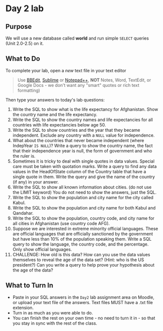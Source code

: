# Day 2 lab
## Purpose
We will use a new database called **world** and run simple ```SELECT``` queries (Unit 2.0-2.5) on it.
## What to Do
To complete your lab, open a *new* text file in your text editor
> Use [BBEdit](https://www.barebones.com/products/bbedit/download.html), [Sublime](https://www.sublimetext.com/3) or [Notepad++](https://notepad-plus-plus.org/download/v7.6.3.html), **NOT** Notes, Word, TextEdit, or Google Docs - we don't want any "smart" quotes or rich text formatting) 

Then type your answers to today's lab questions:
1. Write the SQL to show what is the life expectancy for Afghanistan. Show the country name and the life expectancy.
1. Write the SQL to show the country names and life expectancies for all countries with life expectancies below age 50. 
1. Write the SQL to show countries and the year that they became independent. Exclude any country with a ```NULL``` value for independence.
1. What about the countries that never became independent (where IndepYear ```IS NULL```)? Write a query to show the country name, the fact that their independence year is null, the form of government and who the ruler is.
1. Sometimes it is tricky to deal with single quotes in data values. Special care must be taken with quotation marks. Write a query to find any data values in the HeadOfState column of the Country table that have a single quote in them. Write the query and give the name of the country (if any) in your answer.
1. Write the SQL to show all known information about cities. (do not use the LIMIT keyword) You do not need to show the answers, just the SQL.
1. Write the SQL to show the population and city name for the city called Kabul. 
1. Write the SQL to show the population and city name for both Kabul and Qandahar. 
1. Write the SQL to show the population, country code, and city name for all cities in Afghanistan (use country code AFG). 
1. Suppose we are interested in extreme minority official languages. These are official languages that are officially sanctioned by the government but have less than 10% of the population speaking them. Write a SQL query to show the language, the country code, and the percentage. Only show official languages.
1. CHALLENGE: How old is this data? How can you use the data values themselves to reveal the age of the data set? (Hint: who is the US president?) Can you write a query to help prove your hypothesis about the age of the data?
## What to Turn In
* Paste in your SQL answers in the ```Day2``` lab assignment area on Moodle, or upload your text file of the answers. Text files MUST have a .txt file extension.
* Turn in as much as you were able to do. 
* You can finish the rest on your own time - no need to turn it in - so that you stay in sync with the rest of the class.
